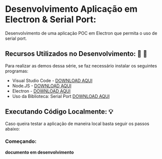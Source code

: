 # Desenvolvimento Aplicação em Electron & Serial Port: 

Desenvolvimento de uma aplicação POC em Electron que permita o uso de serial port.

## Recursos Utilizados no Desenvolvimento: :mega: :rocket:

Para realizar as demos dessa série, se faz necessário instalar os seguintes programas:

* Visual Studio Code - [DOWNLOAD AQUI](https://code.visualstudio.com/)
* Node.JS - [DOWNLOAD AQUI](https://nodejs.org/en/)
* Electron - [DOWNLOAD AQUI](https://electronjs.org/)
* Uso da Biblioteca: Serial Port [DOWNLOAD AQUI](https://www.npmjs.com/package/serialport)

## Executando Código Localmente: :bulb: 

Caso queira testar a aplicação de maneira local basta seguir os passos abaixo:

### Começando: 


**documento em desenvolvimento**




